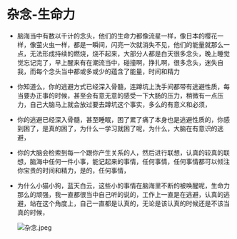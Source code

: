 # 杂念-生命力



* 脑海当中有数以千计的念头，他们的生命力都像流星一样，像日本的樱花一样，像萤火虫一样，都是一瞬间，闪亮一次就消失不见，他们的能量就那么一点，无法形成持续的燃烧，烧不起来，大部分人都是白天很多念头，晚上睡觉觉忘记完了，早上醒来有在潮流当中，碰撞啊，挣扎啊，很多念头，迷失自我，而每个念头当中都或多或少的蕴含了能量，时间和精力
* 你知道么，你的逃避方式已经深入骨髓，连蹲坑上洗手间都带有逃避性质，每当要办正事的时候，甚至会有意无意的感受一下大肠的压力，稍微有一点压力，自己大脑马上就会放过要去蹲坑这个事实，多么的有意义和必须，
* 你的逃避已经深入骨髓，甚至睡眠，困了累了痛了本身也是逃避性质的，你感到困了，是真的困了，为什么一学习就困了呢，为什么，大脑在有意识的逃避，
* 你的大脑会检索到每一个跟你产生关系的人，然后进行联想，认真的较真的联想，脑海中任何一件小事，能记起来的事情，任何事情，任何事情都可以倾注你宝贵的时间和精力，是的，任何事情，
* 为什么小猫小狗，蓝天白云，这些小的事情在脑海里不断的被唤醒呢，生命力那么的顽强，我一直都很当中自己听的说的，工作上一直是在逃避，认真的逃避，站在这个角度上，自己一直都是认真的，无论是该认真的时候还是不该当真的时候，

  ![&#x6742;&#x5FF5;.jpeg](https://upload-images.jianshu.io/upload_images/10762718-791a6b1c0d56687c.jpeg?imageMogr2/auto-orient/strip%7CimageView2/2/w/1240)

